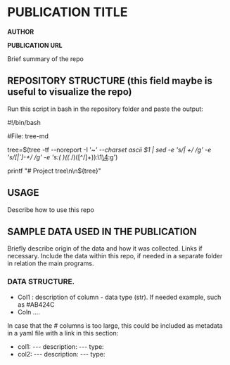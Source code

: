 # PUBLICATION TITLE

**AUTHOR**

**PUBLICATION URL**

Brief summary of the repo


## REPOSITORY STRUCTURE (this field maybe is useful to visualize the repo)

Run this script in bash in the repository folder and paste the output:

#!/bin/bash

#File: tree-md

tree=$(tree -tf --noreport -I '*~' --charset ascii $1 |
       sed -e 's/| \+/  /g' -e 's/[|`]-\+/ */g' -e 's:\(* \)\(\(.*/\)\([^/]\+\)\):\1[\4](\2):g')

printf "# Project tree\n\n${tree}"

## USAGE

Describe how to use this repo

## SAMPLE DATA USED IN THE PUBLICATION

Briefly describe origin of the data and how it was collected. Links if necessary. Include the data within this repo, if needed in a separate folder in relation the main programs.

### DATA STRUCTURE. 

- Col1 : description of column - data type (str). If needed example, such as #AB424C
- Coln ....

In case that the # columns is too large, this could be included as metadata in a yaml file with a link in this section:

- col1:
---   description:
---  type:
- col2:
---   description:
---   type:
